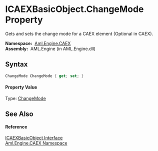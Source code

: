ICAEXBasicObject.ChangeMode Property
====================================
Gets and sets the change mode for a CAEX element (Optional in CAEX).

  **Namespace:**  [Aml.Engine.CAEX][1]  
  **Assembly:**  AML.Engine (in AML.Engine.dll)

Syntax
------

```csharp
ChangeMode ChangeMode { get; set; }
```

#### Property Value
Type: [ChangeMode][2]

See Also
--------

#### Reference
[ICAEXBasicObject Interface][3]  
[Aml.Engine.CAEX Namespace][1]  

[1]: ../README.md
[2]: ../ChangeMode/README.md
[3]: README.md
[4]: https://www.automationml.org
[5]: ../../icons/logoShade.png